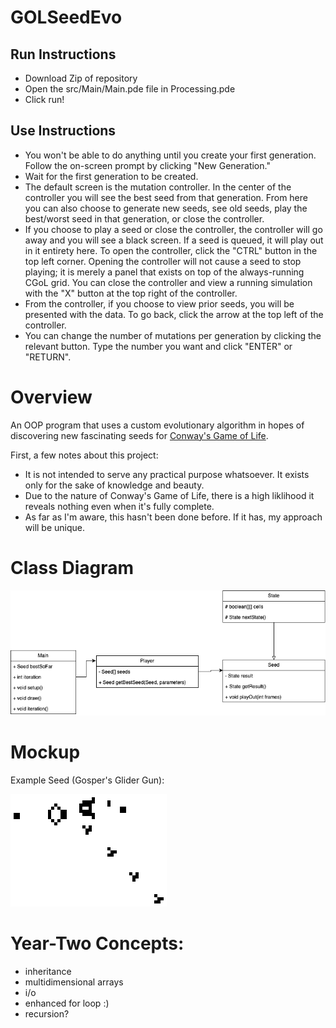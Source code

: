 # GOLSeedEvo

## Run Instructions
- Download Zip of repository
- Open the src/Main/Main.pde file in Processing.pde
- Click run!

## Use Instructions
- You won't be able to do anything until you create your first generation. Follow the on-screen prompt by clicking "New Generation."
- Wait for the first generation to be created.
- The default screen is the mutation controller. In the center of the controller you will see the best seed from that generation. From here you can also choose to generate new seeds, see old seeds, play the best/worst seed in that generation, or close the controller.
- If you choose to play a seed or close the controller, the controller will go away and you will see a black screen. If a seed is queued, it will play out in it entirety here. To open the controller, click the "CTRL" button in the top left corner. Opening the controller will not cause a seed to stop playing; it is merely a panel that exists on top of the always-running CGoL grid. You can close the controller and view a running simulation with the "X" button at the top right of the controller.
- From the controller, if you choose to view prior seeds, you will be presented with the data. To go back, click the arrow at the top left of the controller.
- You can change the number of mutations per generation by clicking the relevant button. Type the number you want and click "ENTER" or "RETURN".

# Overview

An OOP program that uses a custom evolutionary algorithm in hopes of discovering new fascinating seeds for [Conway's Game of Life](https://en.wikipedia.org/wiki/Conway%27s_Game_of_Life).

First, a few notes about this project:
- It is not intended to serve any practical purpose whatsoever. It exists only for the sake of knowledge and beauty.
- Due to the nature of Conway's Game of Life, there is a high liklihood it reveals nothing even when it's fully complete. 
- As far as I'm aware, this hasn't been done before. If it has, my approach will be unique.

# Class Diagram

![Class Diagram](https://github.com/Luca-Skyline/GOLSeedEvo/blob/09a0788a950148ace86985fa7c4a3c374026512c/imgs/GOL%20Class%20Diagram.png)


# Mockup
Example Seed (Gosper's Glider Gun):

![Seed](https://github.com/Luca-Skyline/GOLSeedEvo/blob/5a95628deee0261f5b70e11dbdc0a911b16b8705/imgs/Gospers_glider_gun.gif)


# Year-Two Concepts:
- inheritance
- multidimensional arrays
- i/o
- enhanced for loop :)
- recursion?
